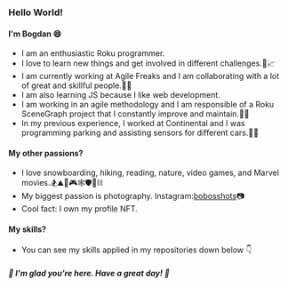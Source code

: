 ### Hello World!

#### I'm Bogdan 😄
- I am an enthusiastic Roku programmer.
- I love to learn new things and get involved in different challenges.🔭📈
- I am currently working at Agile Freaks and I am collaborating with a lot of great and skillful people.🧙‍♂️
- I am also learning JS because I like web development.
- I am working in an agile methodology and I am responsible of a Roku SceneGraph project that I constantly improve and maintain.👨‍💻
- In my previous experience, I worked at Continental and I was programming parking and assisting sensors for different cars.🚗🚚

#### My other passions?
- I love snowboarding, hiking, reading, nature, video games, and Marvel movies.🏂⛰️👣🎮🕸️🛡️🔨⛓️
- My biggest passion is photography. Instagram:[bobosshots](www.instagram.com/bobosshots)📷
- Cool fact: I own my profile NFT.

#### My skills?
- You can see my skills applied in my repositories down below 👇

##### 👋 I'm glad you're here. Have a great day! 👋
